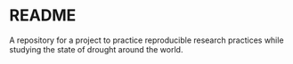 # README

A repository for a project to practice reproducible research practices while studying the state of drought around the world.